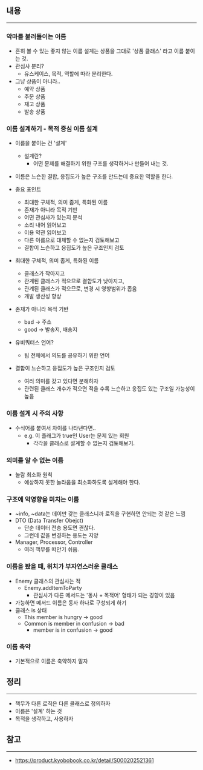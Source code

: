 ## 내용
---
### 악마를 불러들이는 이름
- 흔히 볼 수 있는 좋지 않는 이름 설계는 상품을 그대로 '상품 클래스' 라고 이름 붙이는 것.
- 관심사 분리?
	- 유스케이스, 목적, 역할에 따라 분리한다.
- 그냥 상품이 아니라..
	- 예약 상품
	- 주문 상품
	- 재고 상품
	- 발송 상품

### 이름 설계하기 - 목적 중심 이름 설계
- 이름을 붙이는 건 '설계'
	- 설계란?
		- 어떤 문제를 해결하기 위한 구조를 생각하거나 만들어 내는 것.
- 이름은 느슨한 결합, 응집도가 높은 구조를 만드는데 중요한 역할을 한다.
- 중요 포인트
	- 최대한 구체적, 의미 좁게, 특화된 이름
	- 존재가 아니라 목적 기반
	- 어떤 관심사가 있는지 분석
	- 소리 내어 읽어보고
	- 이용 약관 읽어보고
	- 다른 이름으로 대체할 수 없는지 검토해보고
	- 결합이 느슨하고 응집도가 높은 구조인지 검토

- 최대한 구체적, 의미 좁게, 특화된 이름
	- 클래스가 작아지고
	- 관계된 클래스가 적으므로 결합도가 낮아지고,
	- 관계된 클래스가 적으므로, 변경 시 영향범위가 좁음
	- 개발 생산성 향상
- 존재가 아니라 목적 기반
	- bad -> 주소 
	- good -> 발송지, 배송지
- 유비쿼터스 언어?
	- 팀 전체에서 의도를 공유하기 위한 언어
- 결합이 느슨하고 응집도가 높은 구조인지 검토
	- 여러 의미를 갖고 있다면 분해하자
	- 관련된 클래스 개수가 적으면 적을 수록 느슨하고 응집도 있는 구조일 가능성이 높음

### 이름 설계 시 주의 사항
- 수식어를 붙여서 차이를 나타낸다면..
	- e.g. 이 플래그가 true인 User는 문제 있는 회원
		- 각각을 클래스로 설계할 수 없는지 검토해보기.

### 의미를 알 수 없는 이름
- 놀람 최소화 원칙
	- 예상하지 못한 놀라움을 최소화하도록 설계해야 한다.

### 구조에 악영향을 미치는 이름
- ~info, ~data는 데이만 갖는 클래스니까 로직을 구현하면 안되는 것 같은 느낌
- DTO (Data Transfer Obejct)
	- 단순 데이터 전송 용도면 괜찮다.
	- 그런데 값을 변경하는 용도는 지양
- Manager, Processor, Controller
	- 여러 책무를 떠안기 쉬움.

### 이름을 봤을 때, 위치가 부자연스러운 클래스
- Enemy 클래스의 관심사는 적
	- Enemy.addItemToParty
		- 관심사가 다른 메서드는 '동사 + 목적어' 형태가 되는 경향이 있음
- 가능하면 메서드 이름은 동사 하나로 구성되게 하기
- 클래스 is 상태
	- This member is hungry -> good
	- Common is member in confusion -> bad
		- member is in confusion -> good

### 이름 축약
- 기본적으로 이름은 축약하지 말자

## 정리
--- 
- 책무가 다른 로직은 다른 클래스로 정의하자
- 이름은 '설계' 하는 것
- 목적을 생각하고, 사용하자

## 참고
---
- https://product.kyobobook.co.kr/detail/S000202521361
